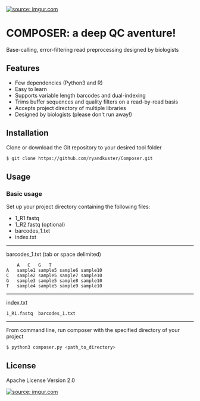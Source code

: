 <a href="https://imgur.com/gYTN9Hv"><img src="https://i.imgur.com/gYTN9Hv.png" title="source: imgur.com" /></a>

# COMPOSER: a deep QC aventure!

Base-calling, error-filtering read preprocessing designed by biologists

## Features

- Few dependencies (Python3 and R)
- Easy to learn
- Supports variable length barcodes and dual-indexing
- Trims buffer sequences and quality filters on a read-by-read basis
- Accepts project directory of multiple libraries
- Designed by biologists (please don't run away!)

## Installation

Clone or download the Git repository to your desired tool folder

```bash
$ git clone https://github.com/ryandkuster/Composer.git
```

## Usage

### Basic usage

Set up your project directory containing the following files:
- 1_R1.fastq
- 1_R2.fastq (optional)
- barcodes_1.txt
- index.txt

***

barcodes_1.txt (tab or space delimited)
```
	A	C	G	T
A	sample1	sample5	sample6	sample10
C	sample2	sample5	sample7	sample10
G	sample3	sample5	sample8	sample10
T	sample4	sample5	sample9	sample10
```

***

index.txt
```
1_R1.fastq  barcodes_1.txt
```

***

From command line, run composer with the specified directory of your project
```bash
$ python3 composer.py <path_to_directory>
```

## License

Apache License Version 2.0

<a href="https://imgur.com/uQ0kCRk"><img src="https://i.imgur.com/uQ0kCRk.png" title="source: imgur.com" /></a>
